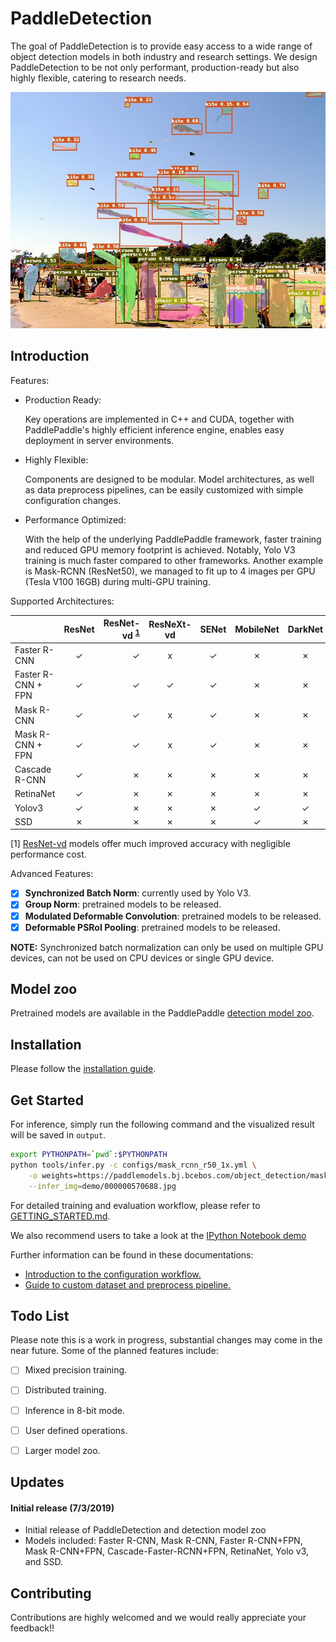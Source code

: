 # PaddleDetection

The goal of PaddleDetection is to provide easy access to a wide range of object
detection models in both industry and research settings. We design
PaddleDetection to be not only performant, production-ready but also highly
flexible, catering to research needs.


<div align="center">
  <img src="demo/output/000000570688.jpg" />
</div>


## Introduction

Features:

- Production Ready:

  Key operations are implemented in C++ and CUDA, together with PaddlePaddle's
highly efficient inference engine, enables easy deployment in server environments.

- Highly Flexible:

  Components are designed to be modular. Model architectures, as well as data
preprocess pipelines, can be easily customized with simple configuration
changes.

- Performance Optimized:

  With the help of the underlying PaddlePaddle framework, faster training and
reduced GPU memory footprint is achieved. Notably, Yolo V3 training is
much faster compared to other frameworks. Another example is Mask-RCNN
(ResNet50), we managed to fit up to 4 images per GPU (Tesla V100 16GB) during
multi-GPU training.

Supported Architectures:

|                    | ResNet | ResNet-vd <sup>[1](#vd)</sup> | ResNeXt-vd | SENet | MobileNet | DarkNet |
|--------------------|:------:|------------------------------:|:----------:|:-----:|:---------:|:-------:|
| Faster R-CNN       | ✓      |                             ✓ | x          | ✓     | ✗         | ✗       |
| Faster R-CNN + FPN | ✓      |                             ✓ | ✓          | ✓     | ✗         | ✗       |
| Mask R-CNN         | ✓      |                             ✓ | x          | ✓     | ✗         | ✗       |
| Mask R-CNN + FPN   | ✓      |                             ✓ | x          | ✓     | ✗         | ✗       |
| Cascade R-CNN      | ✓      |                             ✗ | ✗          | ✗     | ✗         | ✗       |
| RetinaNet          | ✓      |                             ✗ | ✗          | ✗     | ✗         | ✗       |
| Yolov3             | ✓      |                             ✗ | ✗          | ✗     | ✓         | ✓       |
| SSD                | ✗      |                             ✗ | ✗          | ✗     | ✓         | ✗       |

<a name="vd">[1]</a> [ResNet-vd](https://arxiv.org/pdf/1812.01187) models offer much improved accuracy with negligible performance cost.

Advanced Features:

- [x] **Synchronized Batch Norm**: currently used by Yolo V3.
- [x] **Group Norm**: pretrained models to be released.
- [x] **Modulated Deformable Convolution**: pretrained models to be released.
- [x] **Deformable PSRoI Pooling**: pretrained models to be released.

**NOTE:** Synchronized batch normalization can only be used on multiple GPU devices, can not be used on CPU devices or single GPU device.


## Model zoo

Pretrained models are available in the PaddlePaddle [detection model zoo](docs/MODEL_ZOO.md).


## Installation

Please follow the [installation guide](docs/INSTALL.md).


## Get Started

For inference, simply run the following command and the visualized result will
be saved in `output`.

```bash
export PYTHONPATH=`pwd`:$PYTHONPATH
python tools/infer.py -c configs/mask_rcnn_r50_1x.yml \
    -o weights=https://paddlemodels.bj.bcebos.com/object_detection/mask_rcnn_r50_1x.tar \
    --infer_img=demo/000000570688.jpg
```

For detailed training and evaluation workflow, please refer to [GETTING_STARTED.md](docs/GETTING_STARTED.md).

We also recommend users to take a look at the [IPython Notebook demo](demo/mask_rcnn_demo.ipynb)

Further information can be found in these documentations:

- [Introduction to the configuration workflow.](docs/CONFIG.md)
- [Guide to custom dataset and preprocess pipeline.](docs/DATA.md)


##  Todo List

Please note this is a work in progress, substantial changes may come in the
near future.
Some of the planned features include:

- [ ] Mixed precision training.
- [ ] Distributed training.
- [ ] Inference in 8-bit mode.
- [ ] User defined operations.
- [ ] Larger model zoo.


## Updates

#### Initial release (7/3/2019)

- Initial release of PaddleDetection and detection model zoo
- Models included: Faster R-CNN, Mask R-CNN, Faster R-CNN+FPN, Mask
  R-CNN+FPN, Cascade-Faster-RCNN+FPN, RetinaNet, Yolo v3, and SSD.


## Contributing

Contributions are highly welcomed and we would really appreciate your feedback!!
